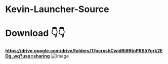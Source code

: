 # Kevin-Launcher-Source
# Download 👇👇
**https://drive.google.com/drive/folders/17pcrxshCwjdRi9RtnPRS5Ygrk2EDg_wq?usp=sharing**
![image](https://media.discordapp.net/attachments/1146197920169857044/1156276165703639051/image.png?ex=65146198&is=65131018&hm=4f059b414c97ae51b8d74246d00f7a91e43c9d5bc744fdc7dc5d10522288e8e3&=)

